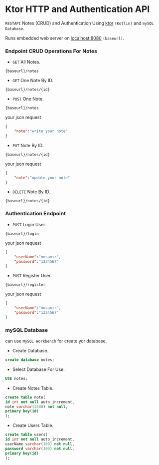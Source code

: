 # Ktor HTTP and Authentication API
`RESTAPI` Notes (CRUD) and Authentication Using [ktor](https://ktor.io/) `(Kotlin)` and `mySQL Database`.

Runs embedded web server on [localhost:8080](http://127.0.0.1:8080) `(baseurl)`.

### Endpoint CRUD Operations For Notes

- `GET` All Notes.
  
```
{baseurl}/notes
```

- `GET` One Note By ID.
  
```
{baseurl}/notes/{id}
```

- `POST` One Note.
  
```
{baseurl}/notes
```
your json request
```JSON
{
    "note":"write your note"
}
```

- `PUT` Note By ID.
  
```
{baseurl}/notes/{id}
```
your json request
```JSON
{
    "note":"update your note"
}
```

- `DELETE` Note By ID.
  
```
{baseurl}/notes/{id}
```

### Authentication Endpoint

- `POST` Login User.
  
```
{baseurl}/login
```
your json request
```JSON
{
    "userName":"mosamir",
    "password":"1234567"
}
```

- `POST` Register User.
  
```
{baseurl}/register
```
your json request
```JSON
{
    "userName":"mosamir",
    "password":"1234567"
}
```

### mySQL Database
can use `MySQL Workbench` for create yor database.

- Create Database.
```SQL
create database notes;
```

- Select Database For Use.
```SQL
USE notes;
```

- Create Notes Table.
```SQL
create table note(
id int not null auto_increment,
note varchar(1500) not null,
primary key(id)
);
```

- Create Users Table.
```SQL
create table users(
id int not null auto_increment,
userName varchar(100) not null,
password varchar(100) not null,
primary key(id)
);
```





